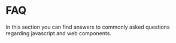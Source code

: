 # FAQ

In this section you can find answers to commonly asked questions regarding javascript and web components.
